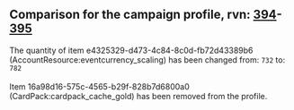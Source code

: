 ## Comparison for the campaign profile, rvn: [394](https://github.com/PRO100KatYT/FortniteProfileRevisions/tree/main/profiles/campaign/394%20campaign.json)-[395](https://github.com/PRO100KatYT/FortniteProfileRevisions/tree/main/profiles/campaign/395%20campaign.json)

The quantity of item e4325329-d473-4c84-8c0d-fb72d43389b6 (AccountResource:eventcurrency_scaling) has been changed from: `732` to: `782`
<br><br>
Item 16a98d16-575c-4565-b29f-828b7d6800a0 (CardPack:cardpack_cache_gold) has been removed from the profile.
<br><br>
